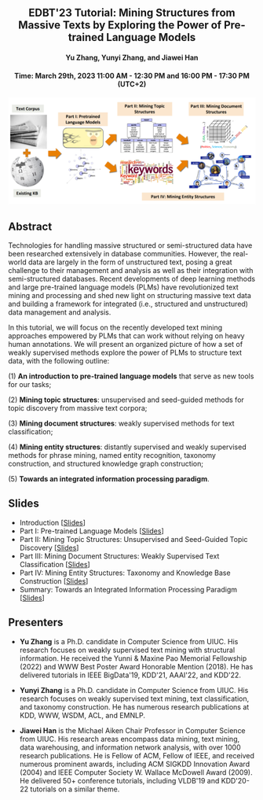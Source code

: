 <h2 align="center">EDBT'23 Tutorial: Mining Structures from Massive Texts by Exploring the Power of Pre-trained Language Models</h2>

<h4 align="center">Yu Zhang, Yunyi Zhang, and Jiawei Han</h4>
<h4 align="center">Time: March 29th, 2023 11:00 AM - 12:30 PM and 16:00 PM - 17:30 PM (UTC+2)</h4>

<p  align="center">
<img src="edbt2023_roadmap.png" alt="roadmap" width="750"/>
</p>

## Abstract
Technologies for handling massive structured or semi-structured data have been researched extensively in database communities.
However, the real-world data are largely in the form of unstructured text, posing a great challenge to their management and analysis as well as their integration with semi-structured databases.
Recent developments of deep learning methods and large pre-trained language models (PLMs) have revolutionized text mining and processing and shed new light on structuring massive text data and building a framework for integrated (i.e., structured and unstructured) data management and analysis.

In this tutorial, we will focus on the recently developed text mining approaches empowered by PLMs that can work without relying on heavy human annotations. We will present an organized picture of how a set of weakly supervised methods explore the power of PLMs to structure text data, with the following outline:

(1) **An introduction to pre-trained language models** that serve as new tools for our tasks;

(2) **Mining topic structures**: unsupervised and seed-guided methods for topic discovery from massive text corpora;

(3) **Mining document structures**: weakly supervised methods for text classification;

(4) **Mining entity structures**: distantly supervised and weakly supervised methods for phrase mining, named entity recognition, taxonomy construction, and structured knowledge graph construction;

(5) **Towards an integrated information processing paradigm**.

## Slides
- Introduction [[Slides](edbt2023_part0.pdf)]
- Part I: Pre-trained Language Models [[Slides](edbt2023_part1.pdf)]
- Part II: Mining Topic Structures: Unsupervised and Seed-Guided Topic Discovery [[Slides](edbt2023_part2.pdf)]
- Part III: Mining Document Structures: Weakly Supervised Text Classification [[Slides](edbt2023_part3.pdf)]
- Part IV: Mining Entity Structures: Taxonomy and Knowledge Base Construction [[Slides](edbt2023_part4.pdf)]
- Summary: Towards an Integrated Information Processing Paradigm [[Slides](edbt2023_part5.pdf)]

## Presenters
- **Yu Zhang** is a Ph.D. candidate in Computer Science from UIUC. His research focuses on weakly supervised text mining with structural information. He received the Yunni & Maxine Pao Memorial Fellowship (2022) and WWW Best Poster Award Honorable Mention (2018). He has delivered tutorials in IEEE BigData'19, KDD'21, AAAI'22, and KDD'22.

- **Yunyi Zhang** is a Ph.D. candidate in Computer Science from UIUC. His research focuses on weakly supervised text mining, text classification, and taxonomy construction. He has numerous research publications at KDD, WWW, WSDM, ACL, and EMNLP.

- **Jiawei Han** is the Michael Aiken Chair Professor in Computer Science from UIUC. His research areas encompass data mining, text mining, data warehousing, and information network analysis, with over 1000 research publications. He is Fellow of ACM, Fellow of IEEE, and received numerous prominent awards, including ACM SIGKDD Innovation Award (2004) and IEEE Computer Society W. Wallace McDowell Award (2009).  He delivered 50+ conference tutorials, including VLDB'19 and KDD'20-22 tutorials on a similar theme.

